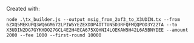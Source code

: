 Created with:

`node .\tx_builder.js --output msig_from_2of3_to_X3UDIN.tx --from 6ZXQ5MEKUPQ3WQ6GM672LPIW5YEZEXDDP4OTTUN5D3RFQFMQQPOD3Y22TA --to X3UDIN2DG7GYKHDO27GCL4E2H4ECA675XQHNI4LOEKAW5H42L6A5BNYIEE --amount 2000 --fee 1000 --first-round 10000`